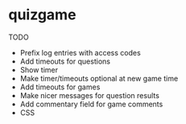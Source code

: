 # quizgame

TODO

* Prefix log entries with access codes
* Add timeouts for questions
* Show timer
* Make timer/timeouts optional at new game time
* Add timeouts for games
* Make nicer messages for question results
* Add commentary field for game comments
* CSS